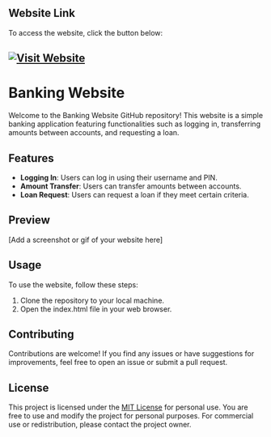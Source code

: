 ## Website Link

To access the website, click the button below:

## [![Visit Website](https://img.shields.io/badge/Visit%20Website-Your%20Banking%20Website-blue)](https://www.example.com)

# Banking Website

Welcome to the Banking Website GitHub repository! This website is a simple banking application featuring functionalities such as logging in, transferring amounts between accounts, and requesting a loan.

## Features

- **Logging In**: Users can log in using their username and PIN.
- **Amount Transfer**: Users can transfer amounts between accounts.
- **Loan Request**: Users can request a loan if they meet certain criteria.

## Preview

[Add a screenshot or gif of your website here]

## Usage

To use the website, follow these steps:

1. Clone the repository to your local machine.
2. Open the index.html file in your web browser.



## Contributing

Contributions are welcome! If you find any issues or have suggestions for improvements, feel free to open an issue or submit a pull request.

## License

This project is licensed under the [MIT License](LICENSE) for personal use. You are free to use and modify the project for personal purposes. For commercial use or redistribution, please contact the project owner.

